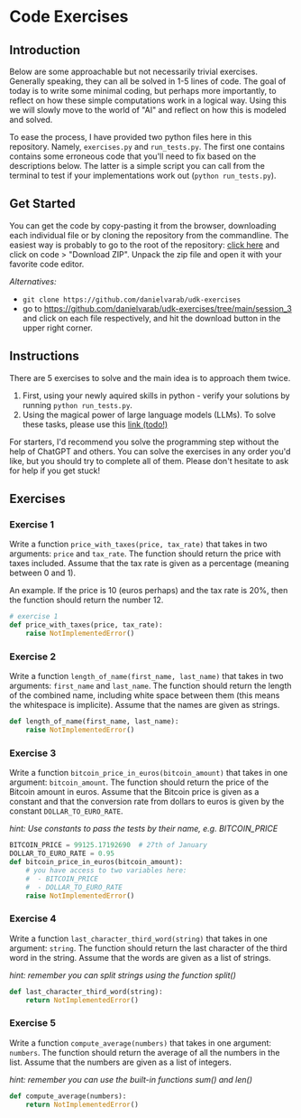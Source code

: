 # Code Exercises

## Introduction
Below are some approachable but not necessarily trivial exercises. Generally
speaking, they can all be solved in 1-5 lines of code. The goal of today is 
to write some minimal coding, but perhaps more importantly, to reflect
on how these simple computations work in a logical way. Using this we will
slowly move to the world of "AI" and reflect on how this is modeled and solved.

To ease the process, I have provided two python files here in this repository.
Namely, `exercises.py` and `run_tests.py`. The first one contains contains some
erroneous code that you'll need to fix based on the descriptions below. The latter
is a simple script you can call from the terminal to test if your implementations
work out (`python run_tests.py`).

## Get Started
You can get the code by copy-pasting it from the browser, downloading each individual file or by cloning the repository from the commandline. The easiest way is probably to go to the root of the repository: [click here](https://github.com/danielvarab/udk-exercises) and click on code > "Download ZIP". Unpack the zip file and open it with your favorite code editor.

*Alternatives:*
- `git clone https://github.com/danielvarab/udk-exercises`
- go to https://github.com/danielvarab/udk-exercises/tree/main/session_3 and click on each file respectively, and hit the download button in the upper right corner.


## Instructions

There are 5 exercises to solve and the main idea is to approach them twice.
1. First, using your newly aquired skills in python - verify your solutions by running `python run_tests.py`.
2. Using the magical power of large language models (LLMs). To solve these tasks, please use this [link (todo!)](todo)

For starters, I'd recommend you solve the programming step without the help of ChatGPT and others. You can solve the exercises in any order you'd like, but you should try to complete all of them. Please don't hesitate to ask for help if you get stuck!

## Exercises

### Exercise 1
Write a function `price_with_taxes(price, tax_rate)` that takes in two arguments: `price` and `tax_rate`. The function should return the price with taxes included. Assume that the tax rate is given as a percentage (meaning between 0 and 1).

An example. If the price is 10 (euros perhaps) and the tax rate is 20%, then the function should return the number 12.
```python
# exercise 1
def price_with_taxes(price, tax_rate):
    raise NotImplementedError()
```

### Exercise 2
Write a function `length_of_name(first_name, last_name)` that takes in two arguments: `first_name` and `last_name`. The function should return the length of the combined name, including white space between them (this means the whitespace is implicite). Assume that the names are given as strings.

```python
def length_of_name(first_name, last_name):
    raise NotImplementedError()
```

### Exercise 3
Write a function `bitcoin_price_in_euros(bitcoin_amount)` that takes in one argument: `bitcoin_amount`. The function should return the price of the Bitcoin amount in euros. Assume that the Bitcoin price is given as a constant and that the conversion rate from dollars to euros is given by the constant `DOLLAR_TO_EURO_RATE`.

*hint: Use constants to pass the tests by their name, e.g. BITCOIN_PRICE*

```python
BITCOIN_PRICE = 99125.17192690  # 27th of January
DOLLAR_TO_EURO_RATE = 0.95
def bitcoin_price_in_euros(bitcoin_amount):
    # you have access to two variables here:
    #  - BITCOIN_PRICE
    #  - DOLLAR_TO_EURO_RATE
    raise NotImplementedError()
```

### Exercise 4
Write a function `last_character_third_word(string)` that takes in one argument: `string`. The function should return the last character of the third word in the string. Assume that the words are given as a list of strings.

*hint: remember you can split strings using the function split()*

```python
def last_character_third_word(string):
    return NotImplementedError()
```

### Exercise 5
Write a function `compute_average(numbers)` that takes in one argument: `numbers`. The function should return the average of all the numbers in the list. Assume that the numbers are given as a list of integers.

*hint: remember you can use the built-in functions sum() and len()*

```python
def compute_average(numbers):
    return NotImplementedError()
```